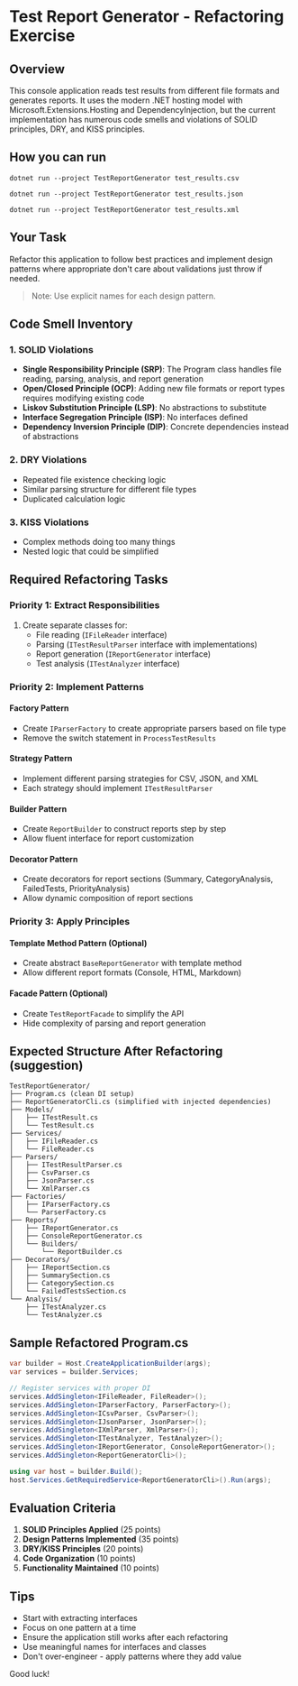 # Test Report Generator - Refactoring Exercise

## Overview
This console application reads test results from different file formats and generates reports. It uses the modern .NET hosting model with Microsoft.Extensions.Hosting and DependencyInjection, but the current implementation has numerous code smells and violations of SOLID principles, DRY, and KISS principles.

## How you can run

```shell
dotnet run --project TestReportGenerator test_results.csv

dotnet run --project TestReportGenerator test_results.json

dotnet run --project TestReportGenerator test_results.xml

```

## Your Task
Refactor this application to follow best practices and implement design patterns where appropriate don't care about validations just throw if needed.

> Note: Use explicit names for each design pattern.

## Code Smell Inventory

### 1. SOLID Violations
- **Single Responsibility Principle (SRP)**: The Program class handles file reading, parsing, analysis, and report generation
- **Open/Closed Principle (OCP)**: Adding new file formats or report types requires modifying existing code
- **Liskov Substitution Principle (LSP)**: No abstractions to substitute
- **Interface Segregation Principle (ISP)**: No interfaces defined
- **Dependency Inversion Principle (DIP)**: Concrete dependencies instead of abstractions

### 2. DRY Violations
- Repeated file existence checking logic
- Similar parsing structure for different file types
- Duplicated calculation logic

### 3. KISS Violations
- Complex methods doing too many things
- Nested logic that could be simplified

## Required Refactoring Tasks

### Priority 1: Extract Responsibilities 
1. Create separate classes for:
   - File reading (`IFileReader` interface)
   - Parsing (`ITestResultParser` interface with implementations)
   - Report generation (`IReportGenerator` interface)
   - Test analysis (`ITestAnalyzer` interface)

### Priority 2: Implement Patterns 

#### Factory Pattern 
- Create `IParserFactory` to create appropriate parsers based on file type
- Remove the switch statement in `ProcessTestResults`

#### Strategy Pattern 
- Implement different parsing strategies for CSV, JSON, and XML
- Each strategy should implement `ITestResultParser`

#### Builder Pattern 
- Create `ReportBuilder` to construct reports step by step
- Allow fluent interface for report customization

#### Decorator Pattern 
- Create decorators for report sections (Summary, CategoryAnalysis, FailedTests, PriorityAnalysis)
- Allow dynamic composition of report sections

### Priority 3: Apply Principles 

#### Template Method Pattern (Optional)
- Create abstract `BaseReportGenerator` with template method
- Allow different report formats (Console, HTML, Markdown)

#### Facade Pattern (Optional)
- Create `TestReportFacade` to simplify the API
- Hide complexity of parsing and report generation

## Expected Structure After Refactoring (suggestion)

```
TestReportGenerator/
├── Program.cs (clean DI setup)
├── ReportGeneratorCli.cs (simplified with injected dependencies)
├── Models/
│   ├── ITestResult.cs
│   └── TestResult.cs
├── Services/
│   ├── IFileReader.cs
│   └── FileReader.cs
├── Parsers/
│   ├── ITestResultParser.cs
│   ├── CsvParser.cs
│   ├── JsonParser.cs
│   └── XmlParser.cs
├── Factories/
│   ├── IParserFactory.cs
│   └── ParserFactory.cs
├── Reports/
│   ├── IReportGenerator.cs
│   ├── ConsoleReportGenerator.cs
│   └── Builders/
│       └── ReportBuilder.cs
├── Decorators/
│   ├── IReportSection.cs
│   ├── SummarySection.cs
│   ├── CategorySection.cs
│   └── FailedTestsSection.cs
└── Analysis/
    ├── ITestAnalyzer.cs
    └── TestAnalyzer.cs
```

## Sample Refactored Program.cs
```csharp
var builder = Host.CreateApplicationBuilder(args);
var services = builder.Services;

// Register services with proper DI
services.AddSingleton<IFileReader, FileReader>();
services.AddSingleton<IParserFactory, ParserFactory>();
services.AddSingleton<ICsvParser, CsvParser>();
services.AddSingleton<IJsonParser, JsonParser>();
services.AddSingleton<IXmlParser, XmlParser>();
services.AddSingleton<ITestAnalyzer, TestAnalyzer>();
services.AddSingleton<IReportGenerator, ConsoleReportGenerator>();
services.AddSingleton<ReportGeneratorCli>();

using var host = builder.Build();
host.Services.GetRequiredService<ReportGeneratorCli>().Run(args);
```

## Evaluation Criteria
1. **SOLID Principles Applied** (25 points)
2. **Design Patterns Implemented** (35 points)
3. **DRY/KISS Principles** (20 points)
4. **Code Organization** (10 points)
5. **Functionality Maintained** (10 points)

## Tips
- Start with extracting interfaces
- Focus on one pattern at a time
- Ensure the application still works after each refactoring
- Use meaningful names for interfaces and classes
- Don't over-engineer - apply patterns where they add value

Good luck!